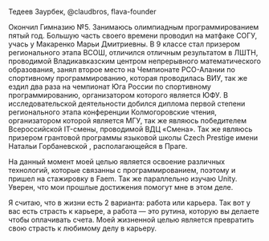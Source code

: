 Тедеев Заурбек, @claudbros, flava-founder

Окончил Гимназию №5. Занимаюсь олимпиадным программированием пятый год. Большую часть своего времени проводил на матфаке СОГУ, учась у Макаренко Марьи Дмитриевны. В 9 классe стал призером регионального этапа ВСОШ, отличился отличным результатом в ЛШТН, проводимой Владикавказским центром непрерывного математического образования, занял второе место на Чемпионате РСО-Алании по спортивному программированию, которая проводилась ВИУ, так же ездил два раза на чемпионат Юга России по спортивному программированию, организатором которого является ЮФУ. В исследовательской деятельности добился диплома первой степени регионального этапа конференции Колмогоровские чтения, организатором которой является МГУ, так же являюсь победителем Всероссийской IT-смены, проводимой ВДЦ «Смена». Так же являюсь призером грантовой программы языковой школы Czech Prestige имени Натальи Горбаневской , располагающейся в Праге.

На данный момент моей целью является освоение различных технологий, которые связанны с программированием, поэтому и пришел на стажировку в Faem. Так же параллельно изучаю Unity. Уверен, что мои прошлые достижения помогут мне в этом деле.

Я считаю, что в жизни есть 2 варианта: работа или карьера. Так вот у вас есть страсть к карьере, а работа — это рутина, которую вы делаете чтобы оплачивать счета. Моей жизненной целью является превратить свою страсть к любимому делу в карьеру.
